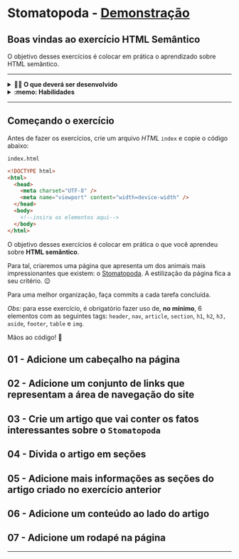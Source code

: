 # Stomatopoda - <a href="file:///home/jadsonmattos/portfolio-web/repository/Stomatopoda/index.html">Demonstração</a>

## Boas vindas ao exercício HTML Semântico

O objetivo desses exercícios é colocar em prática o aprendizado sobre HTML semântico.

---

<details>
  <summary><strong>👨‍💻 O que deverá ser desenvolvido</strong></summary><br />

  Neste exercício você vai desenvolver uma página HTML usando as principais tags semânticas.
</details>

<details>
  <summary><strong>:memo: Habilidades</strong></summary><br />

Neste exercício, verificamos se você é capaz de:

- Utilizar a tag `<header>` de forma semanticamente correta

- Utilizar a tag `<nav>` de forma semanticamente correta

- Utilizar a tag `<article>` de forma semanticamente correta

- Utilizar a tag `<section>` de forma semanticamente correta

- Utilizar a tag `<aside>` de forma semanticamente correta

- Utilizar a tag `<footer>` de forma semanticamente correta

- Utilizar a tag `<a>` com os atributos `href` e `target`

- Utilizar a tag `<img>` com os atributos `src`, `alt` e `width`

- Utilizar as tags de header `<h1>`, `<h2>`, etc.

- Utilizar a tag `<p>`

- Definir `Links Internos`, no HTML, como links para outros locais da própria página

- Utilizar as tag `<ul>`, `<li>`, `<strong>`, `<em>`, `<html>`, `<head>` e `<!DOCTYPE html>` para garantir que o navegador saiba que o documento é do tipo `HTML 5`

</details>

---

## Começando o exercício

Antes de fazer os exercícios, crie um arquivo *HTML* `index` e copie o código abaixo:

`index.html`

```html
<!DOCTYPE html>
<html>
  <head>
    <meta charset="UTF-8" />
    <meta name="viewport" content="width=device-width" />
  </head>
  <body>
    <!--insira os elementos aqui-->
  </body>
</html>
```

O objetivo desses exercícios é colocar em prática o que você aprendeu sobre **HTML semântico**.

Para tal, criaremos uma página que apresenta um dos animais mais impressionantes que existem: o [Stomatopoda](https://www.nationalgeographic.com/science/phenomena/2014/07/03/natures-most-amazing-eyes-just-got-a-bit-weirder/). A estilização da página fica a seu critério. 😉

Para uma melhor organização, faça commits a cada tarefa concluída.

*Obs:* para esse exercício, é obrigatório fazer uso de, **no mínimo**, 6 elementos com as seguintes tags: `header`, `nav`, `article`, `section`, `h1`, `h2`, `h3,` `aside`, `footer`, `table` e `img`.

Mãos ao código! 💪

## 01 - Adicione um cabeçalho na página

## 02 - Adicione um conjunto de links que representam a área de navegação do site

## 03 - Crie um artigo que vai conter os fatos interessantes sobre o `Stomatopoda`

## 04 - Divida o artigo em seções
  
## 05 - Adicione mais informações as seções do artigo criado no exercício anterior

## 06 - Adicione um conteúdo ao lado do artigo

## 07 - Adicione um rodapé na página

---

